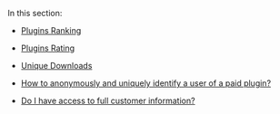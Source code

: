 [//]: # (title: Plugin Statistics)

In this section:

* [Plugins Ranking](plugins-ranking.md)

* [Plugins Rating](plugins-rating.md)

* [Unique Downloads](unique-downloads.md)

* [How to anonymously and uniquely identify a user of a paid plugin?](identify-user-of-paid-plugin.md)

* [Do I have access to full customer information?](customer-information-access.md)
